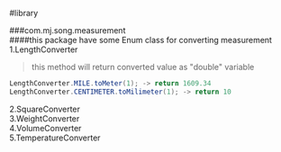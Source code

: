 #library

###com.mj.song.measurement  
####this package have some Enum class for converting measurement
1.LengthConverter
> this method will return converted value as "double" variable 
```java 
LengthConverter.MILE.toMeter(1); -> return 1609.34
LengthConverter.CENTIMETER.toMilimeter(1); -> return 10
```
2.SquareConverter  
3.WeightConverter  
4.VolumeConverter  
5.TemperatureConverter